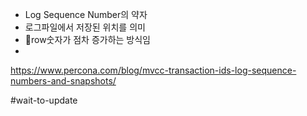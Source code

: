 - Log Sequence Number의 약자
- 로그파일에서 저장된 위치를 의미
- row숫자가 점차 증가하는 방식임
- 


https://www.percona.com/blog/mvcc-transaction-ids-log-sequence-numbers-and-snapshots/


#wait-to-update